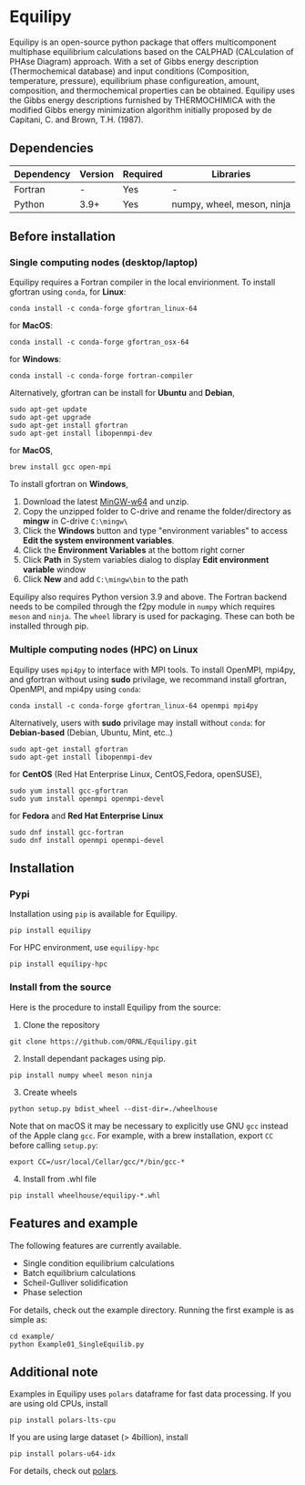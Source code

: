 # Equilipy
Equilipy is an open-source python package that offers multicomponent multiphase equilibrium calculations based on the CALPHAD (CALculation of PHAse Diagram) approach. With a set of Gibbs energy description (Thermochemical database) and input conditions (Composition, temperature, pressure), equilibrium phase configureation, amount, composition, and thermochemical properties can be obtained. Equilipy uses the Gibbs energy descriptions furnished by THERMOCHIMICA with the modified Gibbs energy minimization algorithm initially proposed by de Capitani, C. and Brown, T.H. (1987).

## Dependencies
|Dependency | Version  | Required | Libraries |
|---------- | -------  |--------  |-------    |
|Fortran    | -        | Yes      | -
|Python     | 3.9+     | Yes      | numpy, wheel, meson, ninja

## Before installation
### Single computing nodes (desktop/laptop)
Equilipy requires a Fortran compiler in the local envirionment.
To install gfortran using `conda`,
for **Linux**:
```
conda install -c conda-forge gfortran_linux-64
```
for **MacOS**:
```
conda install -c conda-forge gfortran_osx-64
```
for **Windows**:
```
conda install -c conda-forge fortran-compiler
```

Alternatively, gfortran can be install for **Ubuntu** and **Debian**,
```
sudo apt-get update
sudo apt-get upgrade
sudo apt-get install gfortran 
sudo apt-get install libopenmpi-dev
```
for **MacOS**,
```
brew install gcc open-mpi
```
To install gfortran on **Windows**,
1. Download the latest [MinGW-w64](https://github.com/niXman/mingw-builds-binaries/releases) and unzip.
2. Copy the unzipped folder to C-drive and rename the folder/directory as **mingw** in C-drive `C:\mingw\`
3. Click the **Windows** button and type "environment variables" to access **Edit the system environment variables**.
4. Click the **Environment Variables** at the bottom right corner
5. Click **Path** in System variables dialog to display **Edit environment variable** window
6. Click **New** and add `C:\mingw\bin` to the path

Equilipy also requires Python version 3.9 and above. The Fortran backend needs to be compiled through the f2py module in `numpy` which requires `meson` and `ninja`. The `wheel` library is used for packaging. These can both be installed through pip.

### Multiple computing nodes (HPC) on Linux
Equilipy uses `mpi4py` to interface with MPI tools. 
To install OpenMPI, mpi4py, and gfortran without using **sudo** privilage, we recommand install gfortran, OpenMPI, and mpi4py using `conda`:
```
conda install -c conda-forge gfortran_linux-64 openmpi mpi4py
```

Alternatively, users with **sudo** privilage may install without `conda`:
for **Debian-based** (Debian, Ubuntu, Mint, etc..)
```
sudo apt-get install gfortran 
sudo apt-get install libopenmpi-dev
```
for **CentOS** (Red Hat Enterprise Linux, CentOS,Fedora, openSUSE),
```
sudo yum install gcc-gfortran 
sudo yum install openmpi openmpi-devel
```
for **Fedora** and **Red Hat Enterprise Linux**
```
sudo dnf install gcc-fortran
sudo dnf install openmpi openmpi-devel
```

## Installation

### Pypi
Installation using `pip` is available for Equilipy.
```
pip install equilipy
```

For HPC environment, use `equilipy-hpc`
```
pip install equilipy-hpc
```

### Install from the source
Here is the procedure to install Equilipy from the source:
1. Clone the repository
```
git clone https://github.com/ORNL/Equilipy.git
```
2. Install dependant packages using pip.
```
pip install numpy wheel meson ninja
```
3. Create wheels
```
python setup.py bdist_wheel --dist-dir=./wheelhouse
```
Note that on macOS it may be necessary to explicitly use GNU `gcc` instead of the Apple clang `gcc`. For example, with a brew installation, export `CC` before calling `setup.py`:
```
export CC=/usr/local/Cellar/gcc/*/bin/gcc-*
```
4. Install from .whl file
```
pip install wheelhouse/equilipy-*.whl
```

## Features and example
The following features are currently available.
- Single condition equilibrium calculations
- Batch equilibrium calculations
- Scheil-Gulliver solidification
- Phase selection

For details, check out the example directory.
Running the first example is as simple as:
```
cd example/
python Example01_SingleEquilib.py
```

## Additional note
Examples in Equilipy uses `polars` dataframe for fast data processing. If you are using old CPUs, install
```
pip install polars-lts-cpu
```
If you are using large dataset (> 4billion), install 
```
pip install polars-u64-idx
```
For details, check out [polars](https://docs.pola.rs/).